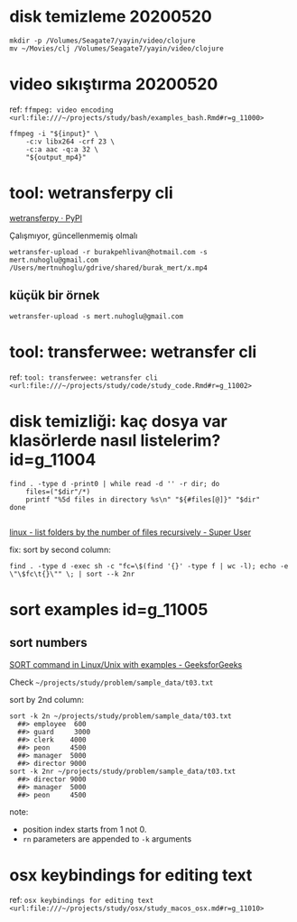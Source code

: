 
# disk temizleme 20200520 

``` 
mkdir -p /Volumes/Seagate7/yayin/video/clojure
mv ~/Movies/clj /Volumes/Seagate7/yayin/video/clojure
``` 

# video sıkıştırma 20200520 

ref: `ffmpeg: video encoding <url:file:///~/projects/study/bash/examples_bash.Rmd#r=g_11000>`

``` 
ffmpeg -i "${input}" \
	-c:v libx264 -crf 23 \
	-c:a aac -q:a 32 \
	"${output_mp4}" 
``` 

# tool: wetransferpy cli

[wetransferpy · PyPI](https://pypi.org/project/wetransferpy/)

Çalışmıyor, güncellenmemiş olmalı

``` 
wetransfer-upload -r burakpehlivan@hotmail.com -s mert.nuhoglu@gmail.com /Users/mertnuhoglu/gdrive/shared/burak_mert/x.mp4
``` 

## küçük bir örnek

``` 
wetransfer-upload -s mert.nuhoglu@gmail.com 
``` 

# tool: transferwee: wetransfer cli

ref: `tool: transferwee: wetransfer cli <url:file:///~/projects/study/code/study_code.Rmd#r=g_11002>`

# disk temizliği: kaç dosya var klasörlerde nasıl listelerim? id=g_11004

``` 
find . -type d -print0 | while read -d '' -r dir; do
    files=("$dir"/*)
    printf "%5d files in directory %s\n" "${#files[@]}" "$dir"
done
 
``` 

[linux - list folders by the number of files recursively - Super User](https://superuser.com/questions/321833/list-folders-by-the-number-of-files-recursively)

fix: sort by second column:

``` 
find . -type d -exec sh -c "fc=\$(find '{}' -type f | wc -l); echo -e \"\$fc\t{}\"" \; | sort --k 2nr
``` 

# sort examples id=g_11005

## sort numbers

[SORT command in Linux/Unix with examples - GeeksforGeeks](https://www.geeksforgeeks.org/sort-command-linuxunix-examples/)

Check `~/projects/study/problem/sample_data/t03.txt`

sort by 2nd column:

``` 
sort -k 2n ~/projects/study/problem/sample_data/t03.txt
  ##> employee  600
  ##> guard     3000
  ##> clerk    4000
  ##> peon     4500
  ##> manager  5000
  ##> director 9000
sort -k 2nr ~/projects/study/problem/sample_data/t03.txt
  ##> director 9000
  ##> manager  5000
  ##> peon     4500
``` 

note: 

- position index starts from 1 not 0.
- `rn` parameters are appended to `-k` arguments

# osx keybindings for editing text 

ref: `osx keybindings for editing text <url:file:///~/projects/study/osx/study_macos_osx.md#r=g_11010>`
